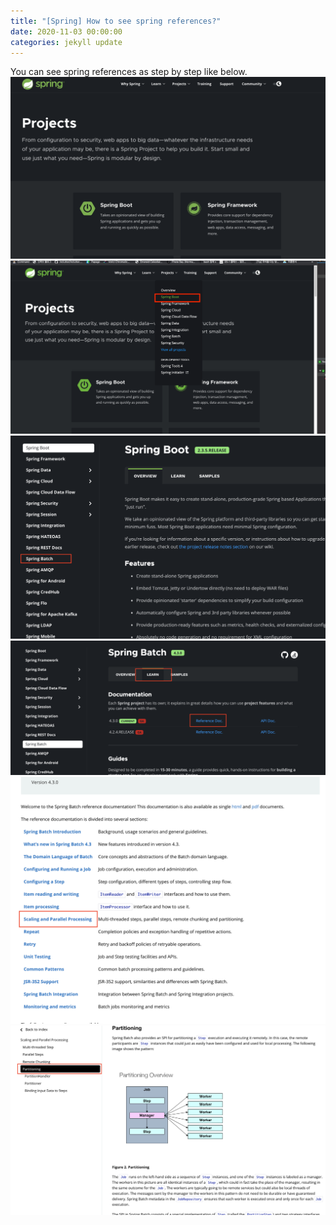 ```yaml
---
title: "[Spring] How to see spring references?"
date: 2020-11-03 00:00:00
categories: jekyll update
---
```

You can see spring references as step by step like below.<br>
<img src='/assets/img/20201103/20201103_img1.png'><br>
<img src='/assets/img/20201103/20201103_img2.png'><br>
<img src='/assets/img/20201103/20201103_img3.png'><br>
<img src='/assets/img/20201103/20201103_img4.png'><br>
<img src='/assets/img/20201103/20201103_img5.png'><br>
<img src='/assets/img/20201103/20201103_img6.png'><br>
